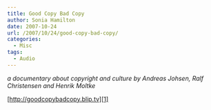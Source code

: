 ```yaml
---
title: Good Copy Bad Copy
author: Sonia Hamilton
date: 2007-10-24
url: /2007/10/24/good-copy-bad-copy/
categories:
  - Misc
tags:
  - Audio
---
```

*a documentary about copyright and culture by Andreas Johsen, Ralf Christensen and Henrik Moltke*

<!--more-->

[http://goodcopybadcopy.blip.tv][1]

 [1]: http://goodcopybadcopy.blip.tv/

